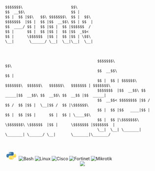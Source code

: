 
```
$$$$$$$\                      $$\                                                                               
$$  __$$\                     $$ |                                                                              
$$ |  $$ |$$\   $$\ $$$$$$$\  $$ |  $$\                                                                         
$$$$$$$  |$$ |  $$ |$$  __$$\ $$ | $$  |                                                                        
$$  ____/ $$ |  $$ |$$ |  $$ |$$$$$$  /                                                                         
$$ |      $$ |  $$ |$$ |  $$ |$$  _$$<                                                                          
$$ |      \$$$$$$  |$$ |  $$ |$$ | \$$\                                                                         
\__|       \______/ \__|  \__|\__|  \__|                                                                        
                                                                                                                
                                                                                                                
                                                                                                                
                                          $$$$$$$\                                                $$\           
                                          $$  __$$\                                               $$ |          
                                          $$ |  $$ | $$$$$$\   $$$$$$$\  $$$$$$\   $$$$$$\   $$$$$$$ | $$$$$$$\ 
                                          $$$$$$$  |$$  __$$\ $$  _____|$$  __$$\ $$  __$$\ $$  __$$ |$$  _____|
                                          $$  __$$< $$$$$$$$ |$$ /      $$ /  $$ |$$ |  \__|$$ /  $$ |\$$$$$$\  
                                          $$ |  $$ |$$   ____|$$ |      $$ |  $$ |$$ |      $$ |  $$ | \____$$\ 
                                          $$ |  $$ |\$$$$$$$\ \$$$$$$$\ \$$$$$$  |$$ |      \$$$$$$$ |$$$$$$$  |
                                          \__|  \__| \_______| \_______| \______/ \__|       \_______|\_______/
                                                                                
```
<div style="display: inline_block"><br>
  <img alt="Python" height="30" width="40" src="https://raw.githubusercontent.com/devicons/devicon/master/icons/python/python-original.svg">
  <img alt="Bash" height="30" width="35" src="https://cdn.discordapp.com/attachments/1196691063021244516/1387648193436844093/proxy-image-removebg-preview.png?ex=685e1b96&is=685cca16&hm=d9770e3d7f1c006b2622be917ddf0a9ff6de5025584b76467a0ee6767c573b3e&">
  <img alt="Linux" height="30" width="40" src="https://cdn.discordapp.com/attachments/1196691063021244516/1387650343780745306/1_1Z-8lMw49LOJH4Vsrax8mg-removebg-preview.png?ex=686b4c97&is=6869fb17&hm=f30f50ad42c73cac9337aa120474571e8c78f38bce1c063910161de43dc5cd81&">
  <img alt="Cisco" height="30" width="60" src="https://cdn.discordapp.com/attachments/1196691063021244516/1388552081471967283/image.png?ex=68616566&is=686013e6&hm=abab07d0d469253905c9e181fd247c271f70da05d9baac9202c0b5844435f3b9&">
  <img alt="Fortinet" height="30" width="75" src="https://cdn.discordapp.com/attachments/1196691063021244516/1388551951607664670/image.png?ex=68616547&is=686013c7&hm=d2a5d0b7c4bfb2cf568389eb737f9b8b0f82c045a6dc63b354c68d784e0838e9&">
  <img alt="Mikrotik" height="30" width="75" src="https://cdn.discordapp.com/attachments/1196691063021244516/1388552349902962829/image.png?ex=686165a6&is=68601426&hm=36a2b5d58fff0001d6e889638e917c9f0fa5eb4de215a79aee2e41ffe09ae040&">
  
 <div align="center">
  <img src="https://github-readme-stats.vercel.app/api?username=00111000&show_icons=true&theme=dark" width="600">
</div>


 </div>




 
        
  




